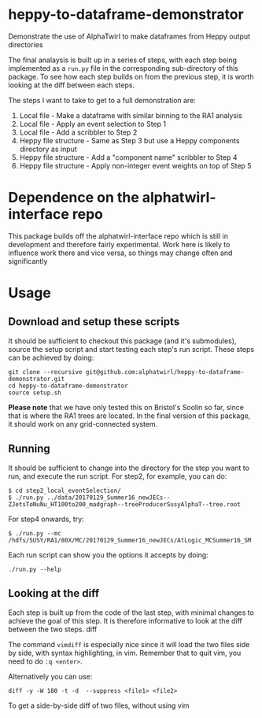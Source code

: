 # heppy-to-dataframe-demonstrator
Demonstrate the use of AlphaTwirl to make dataframes from Heppy output directories

The final analaysis is built up in a series of steps, with each step being implemented as a `run.py`
file in the corresponding sub-directory of this package.  To see how each step builds on from the
previous step, it is worth looking at the diff between each steps.

The steps I want to take to get to a full demonstration are:
1. Local file - Make a dataframe with similar binning to the RA1 analysis
2. Local file - Apply an event selection to Step 1
3. Local file - Add a scribbler to Step 2
4. Heppy file structure - Same as Step 3 but use a Heppy components directory as input
5. Heppy file structure - Add a "component name" scribbler to Step 4
6. Heppy file structure - Apply non-integer event weights on top of Step 5

# Dependence on the alphatwirl-interface repo
This package builds off the alphatwirl-interface repo which is still in development and therefore
fairly experimental.  Work here is likely to influence work there and vice versa, so things may
change often and significantly

# Usage
## Download and setup these scripts
It should be sufficient to checkout this package (and it's submodules), source the setup script and
start testing each step's run script.  These steps can be achieved by doing:
```
git clone --recursive git@github.com:alphatwirl/heppy-to-dataframe-demonstrator.git
cd heppy-to-dataframe-demonstrator
source setup.sh
```
__Please note__ that we have only tested this on Bristol's Soolin so far, since that is where the RA1
trees are located.  In the final version of this package, it should work on any grid-connected
system.

## Running
It should be sufficient to change into the directory for the step you want to run, and execute the
run script.  For step2, for example, you can do:
```
$ cd step2_local_eventSelection/
$ ./run.py ../data/20170129_Summer16_newJECs--ZJetsToNuNu_HT100to200_madgraph--treeProducerSusyAlphaT--tree.root
```

For step4 onwards, try:
```
$ ./run.py --mc /hdfs/SUSY/RA1/80X/MC/20170129_Summer16_newJECs/AtLogic_MCSummer16_SM
```

Each run script can show you the options it accepts by doing:
```
./run.py --help
```

## Looking at the diff
Each step is built up from the code of the last step, with minimal changes to achieve the goal of this step.
It is therefore informative to look at the diff between the two steps.
diff

The command `vimdiff` is especially nice since it will load the two files side by side, with syntax highlighting, in vim.
Remember that to quit vim, you need to do `:q <enter>`.

Alternatively you can use:
```
diff -y -W 180 -t -d  --suppress <file1> <file2>
```
To get a side-by-side diff of two files, without using vim
